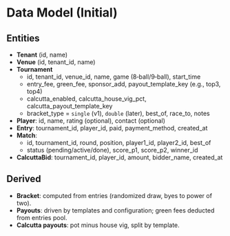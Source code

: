 # Data Model (Initial)

## Entities
- **Tenant** (id, name)
- **Venue** (id, tenant_id, name)
- **Tournament**
  - id, tenant_id, venue_id, name, game (8‑ball/9‑ball), start_time
  - entry_fee, green_fee, sponsor_add, payout_template_key (e.g., top3, top4)
  - calcutta_enabled, calcutta_house_vig_pct, calcutta_payout_template_key
  - bracket_type = `single` (v1), `double` (later), best_of, race_to, notes
- **Player**: id, name, rating (optional), contact (optional)
- **Entry**: tournament_id, player_id, paid, payment_method, created_at
- **Match**:
  - id, tournament_id, round, position, player1_id, player2_id, best_of
  - status (pending/active/done), score_p1, score_p2, winner_id
- **CalcuttaBid**: tournament_id, player_id, amount, bidder_name, created_at

## Derived
- **Bracket**: computed from entries (randomized draw, byes to power of two).
- **Payouts**: driven by templates and configuration; green fees deducted from entries pool.
- **Calcutta payouts**: pot minus house vig, split by template.
